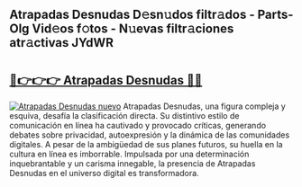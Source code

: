 ## Atrapadas Desnudas D𝚎sn𝚞dos filtr𝚊dos - Parts-Olg Vid𝚎os f𝚘tos - N𝚞evas filtr𝚊ciones atr𝚊ctivas JYdWR

# <h2><a href="http://mb9gioc.tromn.icu/?c=Atrapadas+Desnudas">🔗👉👉👉 Atrapadas Desnudas 🔗🔗</a></h2>

[![Atrapadas Desnudas nuevo](https://i.imgur.com/pEAQMta.gif)](http://mb9gioc.tromn.icu/?c=Atrapadas+Desnudas)
Atrapadas Desnudas, una figura compleja y esquiva, desafía la clasificación directa. Su distintivo estilo de comunicación en línea ha cautivado y provocado críticas, generando debates sobre privacidad, autoexpresión y la dinámica de las comunidades digitales. A pesar de la ambigüedad de sus planes futuros, su huella en la cultura en línea es imborrable. Impulsada por una determinación inquebrantable y un carisma innegable, la presencia de Atrapadas Desnudas en el universo digital es transformadora.
